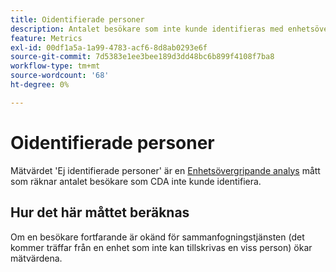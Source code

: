 ```yaml
---
title: Oidentifierade personer
description: Antalet besökare som inte kunde identifieras med enhetsövergripande analys.
feature: Metrics
exl-id: 00df1a5a-1a99-4783-acf6-8d8ab0293e6f
source-git-commit: 7d5383e1ee3bee189d3dd48bc6b899f4108f7ba8
workflow-type: tm+mt
source-wordcount: '68'
ht-degree: 0%

---
```


# Oidentifierade personer

Mätvärdet &#39;Ej identifierade personer&#39; är en [Enhetsövergripande analys](../cda/overview.md) mått som räknar antalet besökare som CDA inte kunde identifiera.

## Hur det här måttet beräknas

Om en besökare fortfarande är okänd för sammanfogningstjänsten (det kommer träffar från en enhet som inte kan tillskrivas en viss person) ökar mätvärdena.
